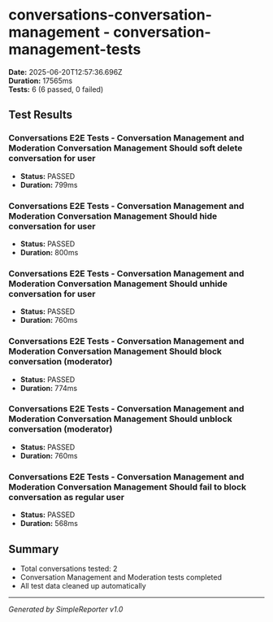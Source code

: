 # conversations-conversation-management - conversation-management-tests

**Date:** 2025-06-20T12:57:36.696Z  
**Duration:** 17565ms  
**Tests:** 6 (6 passed, 0 failed)

## Test Results


### Conversations E2E Tests - Conversation Management and Moderation Conversation Management Should soft delete conversation for user
- **Status:** PASSED
- **Duration:** 799ms



### Conversations E2E Tests - Conversation Management and Moderation Conversation Management Should hide conversation for user
- **Status:** PASSED
- **Duration:** 800ms



### Conversations E2E Tests - Conversation Management and Moderation Conversation Management Should unhide conversation for user
- **Status:** PASSED
- **Duration:** 760ms



### Conversations E2E Tests - Conversation Management and Moderation Conversation Management Should block conversation (moderator)
- **Status:** PASSED
- **Duration:** 774ms



### Conversations E2E Tests - Conversation Management and Moderation Conversation Management Should unblock conversation (moderator)
- **Status:** PASSED
- **Duration:** 760ms



### Conversations E2E Tests - Conversation Management and Moderation Conversation Management Should fail to block conversation as regular user
- **Status:** PASSED
- **Duration:** 568ms



## Summary

- Total conversations tested: 2
- Conversation Management and Moderation tests completed
- All test data cleaned up automatically

---
*Generated by SimpleReporter v1.0*
